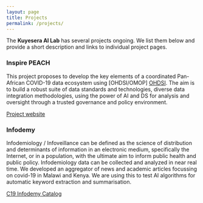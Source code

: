 ```yaml
---
layout: page
title: Projects
permalink: /projects/
---
```


The **Kuyesera AI Lab** has several projects ongoing. We list them below and provide a short description and links to individual project pages.


### Inspire PEACH

This project proposes to develop the key elements of a coordinated Pan-African COVID-19 data ecosystem using [OHDSI/OMOP] [OHDSI]. The aim is to build a robust suite of data standards and technologies, diverse data integration methodologies, using the power of AI and DS for analysis and oversight through a trusted governance and policy environment.

[Project website][inspireweb]

### Infodemy

Infodemiology / Infoveillance can be defined as the science of distribution and determinants of information in an electronic medium, specifically the Internet, or in a population, with the ultimate aim to inform public health and public policy. Infodemiology data can be collected and analyzed in near real time. We developed an aggregator of news and academic articles focussing on covid-19 in Malawi and Kenya. We are using this to test AI algorithms for automatic keyword extraction and summarisation.

[C19 Infodemy Catalog][c19catalog]





[OHDSI]:   [https://www.ohdsi.org]
[inspireweb]:   [https://inspiredata.network/about]
[c19catalog]:   [https://c19na.vercel.app/news]